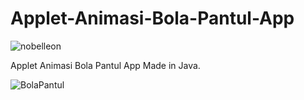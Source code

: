 # Applet-Animasi-Bola-Pantul-App

<p align="left"> <img src="https://komarev.com/ghpvc/?username=Nobelleon&label=Profile%20views&color=0e75b6&style=flat" alt="nobelleon" /> </p>

Applet Animasi Bola Pantul App Made in Java.

![BolaPantul](https://github.com/nobelleon/Applet-Animasi-Bola-Pantul-App/assets/76748114/53490e27-5071-40b9-8ee1-e9f17d8901cd)
